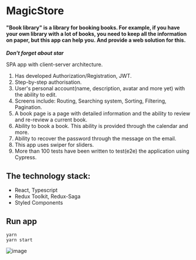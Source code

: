 # MagicStore

#### "Book library" is a library for booking books. For example, if you have your own library with a lot of books, you need to keep all the information on paper, but this app can help you. And provide a web solution for this.

***Don't forget about star***

SPA app with client-server architecture.
1. Has developed Authorization/Registration, JWT.
2. Step-by-step authorisation.
3. User's personal account(name, description, avatar and more yet) with the ability to edit.
4. Screens include: Routing, Searching system, Sorting, Filtering, Pagination.
5. A book page is a page with detailed information and the ability to review and re-review a current book.
6. Ability to book a book. This ability is provided through the calendar and more.
7. Ability to recover the password through the message on the email.
8. This app uses swiper for sliders.
9. More than 100 tests have been written to test(e2e) the application using Cypress.



## The technology stack:
- React, Typescript
- Redux Toolkit, Redux-Saga
- Styled Components

## Run app

```
yarn
yarn start
```

![image](https://user-images.githubusercontent.com/66359081/227992921-0d87e337-a8fb-4cae-99f9-78041ece5563.png)

